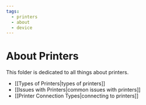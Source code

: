 ```yaml
---
tags:
  - printers
  - about
  - device
---
```

# About Printers

This folder is dedicated to all things about printers.

- [[Types of Printers|types of printers]]
- [[Issues with Printers|common issues with printers]]
- [[Printer Connection Types|connecting to printers]]
